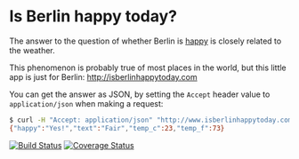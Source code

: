# Is Berlin happy today?

The answer to the question of whether Berlin is [happy](http://whenyouliveinberlin.tumblr.com/post/44138613156/when-its-sunny-for-more-than-5-minutes) is closely related to the weather.

This phenomenon is probably true of most places in the world, but this little app is just for Berlin: http://isberlinhappytoday.com

You can get the answer as JSON, by setting the `Accept` header value to `application/json` when making a request:

```sh
$ curl -H "Accept: application/json" "http://www.isberlinhappytoday.com"
{"happy":"Yes!","text":"Fair","temp_c":23,"temp_f":73}
```

[![Build Status](https://travis-ci.org/jdennes/isberlinhappy.svg?branch=master)](https://travis-ci.org/jdennes/isberlinhappy) [![Coverage Status](https://coveralls.io/repos/jdennes/isberlinhappy/badge.svg?branch=master)](https://coveralls.io/repos/jdennes/isberlinhappy/badge.svg?branch=master)
